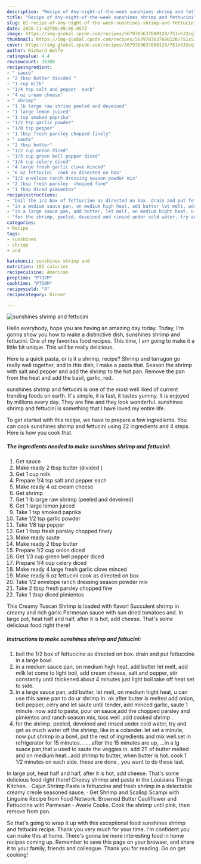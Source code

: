 ```yaml
---
description: "Recipe of Any-night-of-the-week sunshines shrimp and fettucini"
title: "Recipe of Any-night-of-the-week sunshines shrimp and fettucini"
slug: 81-recipe-of-any-night-of-the-week-sunshines-shrimp-and-fettucini
date: 2020-11-02T00:49:06.057Z
image: https://img-global.cpcdn.com/recipes/5679783637680128/751x532cq70/sunshines-shrimp-and-fettucini-recipe-main-photo.jpg
thumbnail: https://img-global.cpcdn.com/recipes/5679783637680128/751x532cq70/sunshines-shrimp-and-fettucini-recipe-main-photo.jpg
cover: https://img-global.cpcdn.com/recipes/5679783637680128/751x532cq70/sunshines-shrimp-and-fettucini-recipe-main-photo.jpg
author: Richard Wolfe
ratingvalue: 4.4
reviewcount: 39388
recipeingredient:
- " sauce"
- "2 tbsp butter divided "
- "1 cup milk"
- "1/4 tsp salt and pepper  each"
- "4 oz cream cheese"
- " shrimp"
- "1 lb large raw shrimp peeled and deveined"
- "1 large lemon juiced"
- "1 tsp smoked paprika"
- "1/2 tsp garlic powder"
- "1/8 tsp pepper"
- "1 tbsp fresh parsley chopped finely"
- " saute"
- "2 tbsp butter"
- "1/2 cup onion diced"
- "1/3 cup green bell pepper diced"
- "1/4 cup celery diced"
- "4 large fresh garlic clove minced"
- "6 oz fettucini  cook as directed on box"
- "1/2 envelope ranch dressing season powder mix"
- "2 tbsp fresh parsley  chopped fine"
- "1 tbsp diced pimientos"
recipeinstructions:
- "boil the 1/2 box of fettuccine as directed on box. drain and put fettuccine in a large bowl."
- "in a medium sauce pan, on medium high heat, add butter let melt, add milk let come to light boil, add cream cheese, salt and pepper, stir constantly until thickened.about 4 minutes just light boil.take off heat set to side."
- "in a large sauce pan, add butter, let melt, on medium hight heat, u can use this same pan to do ur shrimp in. ok after butter is melted add onion, bell pepper, celry and let saute until tender, add minced garlic, saute 1 minute. now add to pasta, pour on sauce,add the chopped parsley and pimientos and ranch season mix,  toss well ,add cooked shrimp ."
- "for the shrimp, peeled, deveined and rinsed under cold water, try and get as much water off the shrimp, like in a colander. let set a minute, now put shrimp in a bowl, put the rest of ingredients and mix well.set in refrigerator for 15 minutes........after the 15 minutes are up, ...in a lg suace pan,that u used to saute the veggies in.  add 2T of butter melted and on medium heat...add shrimp to butter, when butter is hot. cook 1 1/2 minutes on each side. these are done , you want to do these last."
categories:
- Recipe
tags:
- sunshines
- shrimp
- and

katakunci: sunshines shrimp and 
nutrition: 183 calories
recipecuisine: American
preptime: "PT37M"
cooktime: "PT50M"
recipeyield: "4"
recipecategory: Dinner

---
```



![sunshines shrimp and fettucini](https://img-global.cpcdn.com/recipes/5679783637680128/751x532cq70/sunshines-shrimp-and-fettucini-recipe-main-photo.jpg)

Hello everybody, hope you are having an amazing day today. Today, I'm gonna show you how to make a distinctive dish, sunshines shrimp and fettucini. One of my favorites food recipes. This time, I am going to make it a little bit unique. This will be really delicious.

Here is a quick pasta, or is it a shrimp, recipe? Shrimp and tarragon go really well together, and in this dish, I make a pasta that. Season the shrimp with salt and pepper and add the shrimp to the hot pan. Remove the pan from the heat and add the basil, garlic, red.

sunshines shrimp and fettucini is one of the most well liked of current trending foods on earth. It's simple, it is fast, it tastes yummy. It is enjoyed by millions every day. They are fine and they look wonderful. sunshines shrimp and fettucini is something that I have loved my entire life.


To get started with this recipe, we have to prepare a few ingredients. You can cook sunshines shrimp and fettucini using 22 ingredients and 4 steps. Here is how you cook that.

<!--inarticleads1-->

##### The ingredients needed to make sunshines shrimp and fettucini:

1. Get  sauce
1. Make ready 2 tbsp butter (divided )
1. Get 1 cup milk
1. Prepare 1/4 tsp salt and pepper  each
1. Make ready 4 oz cream cheese
1. Get  shrimp
1. Get 1 lb large raw shrimp (peeled and deveined)
1. Get 1 large lemon juiced
1. Take 1 tsp smoked paprika
1. Take 1/2 tsp garlic powder
1. Take 1/8 tsp pepper
1. Get 1 tbsp fresh parsley chopped finely
1. Make ready  saute
1. Make ready 2 tbsp butter
1. Prepare 1/2 cup onion diced
1. Get 1/3 cup green bell pepper diced
1. Prepare 1/4 cup celery diced
1. Make ready 4 large fresh garlic clove minced
1. Make ready 6 oz fettucini  cook as directed on box
1. Take 1/2 envelope ranch dressing season powder mix
1. Take 2 tbsp fresh parsley  chopped fine
1. Take 1 tbsp diced pimientos


This Creamy Tuscan Shrimp is loaded with flavor! Succulent shrimp in creamy and rich garlic Parmesan sauce with sun dried tomatoes and. In large pot, heat half and half, after it is hot, add cheese. That&#39;s some delicious food right there! 

<!--inarticleads2-->

##### Instructions to make sunshines shrimp and fettucini:

1. boil the 1/2 box of fettuccine as directed on box. drain and put fettuccine in a large bowl.
1. in a medium sauce pan, on medium high heat, add butter let melt, add milk let come to light boil, add cream cheese, salt and pepper, stir constantly until thickened.about 4 minutes just light boil.take off heat set to side.
1. in a large sauce pan, add butter, let melt, on medium hight heat, u can use this same pan to do ur shrimp in. ok after butter is melted add onion, bell pepper, celry and let saute until tender, add minced garlic, saute 1 minute. now add to pasta, pour on sauce,add the chopped parsley and pimientos and ranch season mix,  toss well ,add cooked shrimp .
1. for the shrimp, peeled, deveined and rinsed under cold water, try and get as much water off the shrimp, like in a colander. let set a minute, now put shrimp in a bowl, put the rest of ingredients and mix well.set in refrigerator for 15 minutes........after the 15 minutes are up, ...in a lg suace pan,that u used to saute the veggies in.  add 2T of butter melted and on medium heat...add shrimp to butter, when butter is hot. cook 1 1/2 minutes on each side. these are done , you want to do these last.


In large pot, heat half and half, after it is hot, add cheese. That&#39;s some delicious food right there! Cheesy shrimp and pasta in the Louisiana Things Kitchen. · Cajun Shrimp Pasta is fettuccine and fresh shrimp in a delectable creamy creole seasoned sauce. · Get Shrimp and Scallop Scampi with Linguine Recipe from Food Network. Browned Butter Cauliflower and Fettuccine with Parmesan - Averie Cooks. Cook the shrimp until pink, then remove from pan. 

So that's going to wrap it up with this exceptional food sunshines shrimp and fettucini recipe. Thank you very much for your time. I'm confident you can make this at home. There's gonna be more interesting food in home recipes coming up. Remember to save this page on your browser, and share it to your family, friends and colleague. Thank you for reading. Go on get cooking!

